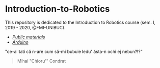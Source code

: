# Introduction-to-Robotics

This repository is dedicated to the Introduction to Robotics course (sem. I, 2019 - 2020, @FMI-UNIBUC).

- [*Public materials*](https://drive.google.com/drive/folders/1xv2wCcWczyrfcrHJr7NtFspQjqu9ry0-?fbclid=IwAR0tTmB6e5EEpy8ogIZb1TCz63Y1p-6zcRKzTIjHeFOqH8YRC8T0DWNkidg)
- [*Arduino*](www.arduino.cc)

"ce-ai tati că n-are cum să-mi bubuie ledu' ăsta-n ochi ej nebun?!?" 
>Mihai "Chioru'" Condrat

